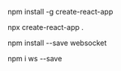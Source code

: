 npm install -g create-react-app

npx create-react-app .

npm install --save websocket

npm i ws --save